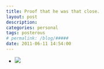 ```yaml
---
title: Proof that he was that close. 
layout: post
description:  
categories: personal
tags: posterous
# permalink: /blog/#####
date: 2011-06-11 14:54:00
---
```


<ul data-clearing>
  <li><a href="/img/blog/2011/06/27572922-image.jpg"><img src="/img/blog/2011/06/27572922-image.jpg" data-caption=""></a></li>
</ul>